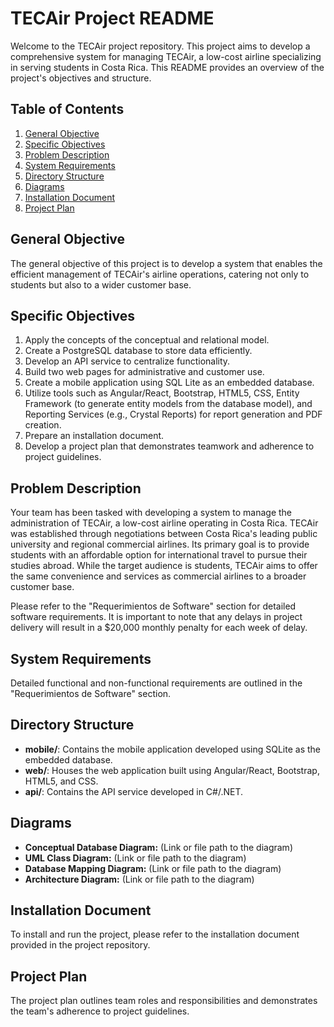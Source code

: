# TECAir Project README

Welcome to the TECAir project repository. This project aims to develop a comprehensive system for managing TECAir, a low-cost airline specializing in serving students in Costa Rica. This README provides an overview of the project's objectives and structure.

## Table of Contents

1. [General Objective](#general-objective)
2. [Specific Objectives](#specific-objectives)
3. [Problem Description](#problem-description)
4. [System Requirements](#system-requirements)
5. [Directory Structure](#directory-structure)
6. [Diagrams](#diagrams)
7. [Installation Document](#installation-document)
8. [Project Plan](#project-plan)

## General Objective

The general objective of this project is to develop a system that enables the efficient management of TECAir's airline operations, catering not only to students but also to a wider customer base.

## Specific Objectives

1. Apply the concepts of the conceptual and relational model.
2. Create a PostgreSQL database to store data efficiently.
3. Develop an API service to centralize functionality.
4. Build two web pages for administrative and customer use.
5. Create a mobile application using SQL Lite as an embedded database.
6. Utilize tools such as Angular/React, Bootstrap, HTML5, CSS, Entity Framework (to generate entity models from the database model), and Reporting Services (e.g., Crystal Reports) for report generation and PDF creation.
7. Prepare an installation document.
8. Develop a project plan that demonstrates teamwork and adherence to project guidelines.

## Problem Description

Your team has been tasked with developing a system to manage the administration of TECAir, a low-cost airline operating in Costa Rica. TECAir was established through negotiations between Costa Rica's leading public university and regional commercial airlines. Its primary goal is to provide students with an affordable option for international travel to pursue their studies abroad. While the target audience is students, TECAir aims to offer the same convenience and services as commercial airlines to a broader customer base.

Please refer to the "Requerimientos de Software" section for detailed software requirements. It is important to note that any delays in project delivery will result in a $20,000 monthly penalty for each week of delay.

## System Requirements

Detailed functional and non-functional requirements are outlined in the "Requerimientos de Software" section.

## Directory Structure

- **mobile/**: Contains the mobile application developed using SQLite as the embedded database.
- **web/**: Houses the web application built using Angular/React, Bootstrap, HTML5, and CSS.
- **api/**: Contains the API service developed in C#/.NET.

## Diagrams

- **Conceptual Database Diagram:** (Link or file path to the diagram)
- **UML Class Diagram:** (Link or file path to the diagram)
- **Database Mapping Diagram:** (Link or file path to the diagram)
- **Architecture Diagram:** (Link or file path to the diagram)

## Installation Document

To install and run the project, please refer to the installation document provided in the project repository.

## Project Plan

The project plan outlines team roles and responsibilities and demonstrates the team's adherence to project guidelines.
